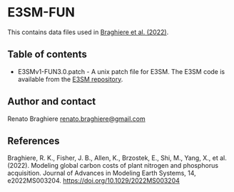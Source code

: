  # E3SM-FUN 

This contains data files used in [Braghiere et al. (2022)](https://agupubs.onlinelibrary.wiley.com/action/showCitFormats?doi=10.1029%2F2022MS003204).

##  Table of contents

* E3SMv1-FUN3.0.patch - A unix patch file for E3SM. The E3SM code is available from the [E3SM repository](https://e3sm.org/model/running-e3sm/e3sm-quick-start).

##  Author and contact

Renato Braghiere renato.braghiere@gmail.com

## References 

Braghiere, R. K., Fisher, J. B., Allen, K., Brzostek, E., Shi, M., Yang, X., et al. (2022). Modeling global carbon costs of plant nitrogen and phosphorus acquisition. Journal of Advances in Modeling Earth Systems, 14, e2022MS003204. https://doi.org/10.1029/2022MS003204 

